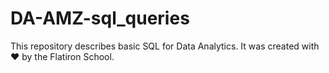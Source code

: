 # DA-AMZ-sql_queries

This repository describes basic SQL for Data Analytics. It was created with ❤️ by the Flatiron School.
